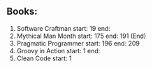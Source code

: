## Books:
1. Software Craftman start: 19 end: 
1. Mythical Man Month start: 175 end: 191 (End)
1. Pragmatic Programmer start: 196 end: 209
1. Groovy in Action start: 1 end:
1. Clean Code start: 1
